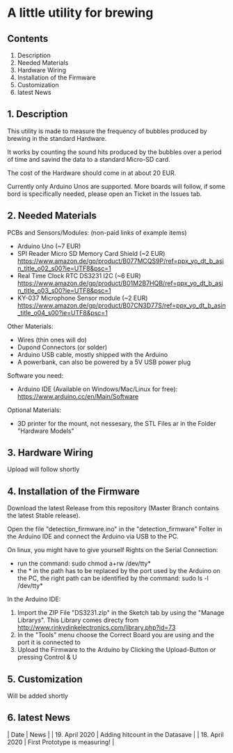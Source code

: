 # A little utility for brewing

## Contents

1. Description
2. Needed Materials
3. Hardware Wiring
4. Installation of the Firmware
5. Customization
6. latest News

## 1. Description

This utility is made to measure the frequency of bubbles produced by brewing in the standard Hardware. 

It works by counting the sound hits produced by the bubbles over a period of time and savind the data to a standard Micro-SD card.

The cost of the Hardware should come in at about 20 EUR. 

Currently only Arduino Unos are supported. More boards will follow, if some bord is specifically needed, please open an Ticket in the Issues tab.

## 2. Needed Materials

PCBs and Sensors/Modules: (non-paid links of example items)

- Arduino Uno (~7 EUR)
- SPI Reader Micro SD Memory Card Shield (~2 EUR)
    https://www.amazon.de/gp/product/B077MCQS9P/ref=ppx_yo_dt_b_asin_title_o02_s00?ie=UTF8&psc=1
- Real Time Clock RTC DS3231 I2C (~6 EUR)
    https://www.amazon.de/gp/product/B01M2B7HQB/ref=ppx_yo_dt_b_asin_title_o03_s00?ie=UTF8&psc=1
- KY-037 Microphone Sensor module (~2 EUR)
    https://www.amazon.de/gp/product/B07CN3D77S/ref=ppx_yo_dt_b_asin_title_o04_s00?ie=UTF8&psc=1

Other Materials:
- Wires (thin ones will do)
- Dupond Connectors (or solder)
- Arduino USB cable, mostly shipped with the Arduino
- A powerbank, can also be powered by a 5V USB power plug

Software you need: 
- Arduino IDE (Available on Windows/Mac/Linux for free): https://www.arduino.cc/en/Main/Software


Optional Materials:
- 3D printer for the mount, not nessesary, the STL Files ar in the Folder "Hardware Models"

## 3. Hardware Wiring

Upload will follow shortly

## 4. Installation of the Firmware

Download the latest Release from this repository (Master Branch contains the latest Stable release).

Open the file "detection_firmware.ino" in the "detection_firmware" Folter in the Arduino IDE and connect the Arduino via USB to the PC.

On linux, you might have to give yourself Rights on the Serial Connection:
- run the command: sudo chmod a+rw /dev/tty*
- the * in the path has to be replaced by the port used by the Arduino on the PC, the right path can be identified by the command: sudo ls -l /dev/tty*

In the Arduino IDE:
1. Import the ZIP File "DS3231.zip" in the Sketch tab by using the "Manage Librarys". This Library comes directy from http://www.rinkydinkelectronics.com/library.php?id=73
2. In the "Tools" menu choose the Correct Board you are using and the port it is connected to
3. Upload the Firmware to the Arduino by Clicking the Upload-Button or pressing Control & U

## 5. Customization

Will be added shortly

## 6. latest News

| Date | News |
| 19. April 2020 | Adding hitcount in the Datasave |
| 18. April 2020 | First Prototype is measuring! |
